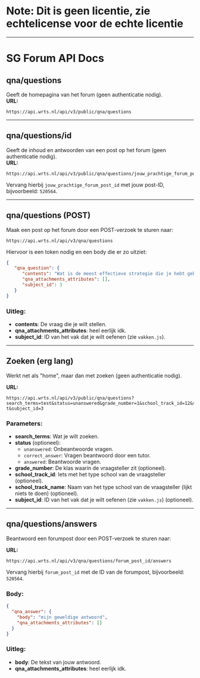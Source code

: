# Note: Dit is geen licentie, zie echtelicense voor de echte licentie
---

# SG Forum API Docs

## **qna/questions**  
Geeft de homepagina van het forum (geen authenticatie nodig).  
**URL:**  
```plaintext
https://api.wrts.nl/api/v3/public/qna/questions
```

---

## **qna/questions/id**  
Geeft de inhoud en antwoorden van een post op het forum (geen authenticatie nodig).  
**URL:**  
```plaintext
https://api.wrts.nl/api/v3/public/qna/questions/jouw_prachtige_forum_post_id
```

Vervang hierbij `jouw_prachtige_forum_post_id` met jouw post-ID, bijvoorbeeld: `520564`.

---

## **qna/questions (POST)**  
Maak een post op het forum door een POST-verzoek te sturen naar:  
```plaintext
https://api.wrts.nl/api/v3/qna/questions
```

Hiervoor is een token nodig en een body die er zo uitziet:  

```json
{
   "qna_question": {
      "contents": "Wat is de meest effectieve strategie die je hebt gebruikt om je schoolwerk georganiseerd te houden, en waarom denk je dat deze aanpak zo goed werkt?",
      "qna_attachments_attributes": [],
      "subject_id": 3
   }
}
```

### Uitleg:
- **contents**: De vraag die je wilt stellen.
- **qna_attachments_attributes**: heel eerlijk idk.
- **subject_id**: ID van het vak dat je wilt oefenen (zie `vakken.js`).

---

## **Zoeken (erg lang)**  
Werkt net als "home", maar dan met zoeken (geen authenticatie nodig).  

**URL:**  
```plaintext
https://api.wrts.nl/api/v3/public/qna/questions?search_terms=test&status=unanswered&grade_number=1&school_track_id=12&school_track_name=vmbo-t&subject_id=3
```

### Parameters:
- **search_terms**: Wat je wilt zoeken.
- **status** (optioneel):  
  - `unanswered`: Onbeantwoorde vragen.  
  - `correct_answer`: Vragen beantwoord door een tutor.  
  - `answered`: Beantwoorde vragen.  
- **grade_number**: De klas waarin de vraagsteller zit (optioneel).  
- **school_track_id**: Iets met het type school van de vraagsteller (optioneel).  
- **school_track_name**: Naam van het type school van de vraagsteller (lijkt niets te doen) (optioneel).  
- **subject_id**: ID van het vak dat je wilt oefenen (zie `vakken.js`) (optioneel).  

---

## **qna/questions/answers**  
Beantwoord een forumpost door een POST-verzoek te sturen naar:  

**URL:**  
```plaintext
https://api.wrts.nl/api/v3/qna/questions/forum_post_id/answers
```

Vervang hierbij `forum_post_id` met de ID van de forumpost, bijvoorbeeld: `520564`.

### Body:
```json
{
  "qna_answer": {
    "body": "mijn geweldige antwoord",
    "qna_attachments_attributes": []
  }
}
```

### Uitleg:
- **body**: De tekst van jouw antwoord.
- **qna_attachments_attributes**: heel eerlijk idk.
